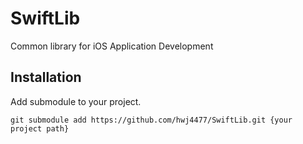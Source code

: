 # SwiftLib
Common library for iOS Application Development

## Installation
Add submodule to your project.
````
git submodule add https://github.com/hwj4477/SwiftLib.git {your project path}
````
